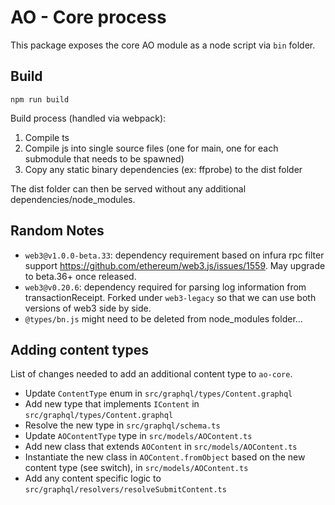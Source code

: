# AO - Core process

This package exposes the core AO module as a node script via `bin` folder.

## Build

`npm run build`

Build process (handled via webpack):

1. Compile ts
2. Compile js into single source files (one for main, one for each submodule that needs to be spawned)
3. Copy any static binary dependencies (ex: ffprobe) to the dist folder

The dist folder can then be served without any additional dependencies/node_modules.

## Random Notes

-   `web3@v1.0.0-beta.33`: dependency requirement based on infura rpc filter support https://github.com/ethereum/web3.js/issues/1559. May upgrade to beta.36+ once released.
-   `web3@v0.20.6`: dependency required for parsing log information from transactionReceipt. Forked under `web3-legacy` so that we can use both versions of web3 side by side.
-   `@types/bn.js` might need to be deleted from node_modules folder...

## Adding content types

List of changes needed to add an additional content type to `ao-core`.

-   Update `ContentType` enum in `src/graphql/types/Content.graphql`
-   Add new type that implements `IContent` in `src/graphql/types/Content.graphql`
-   Resolve the new type in `src/graphql/schema.ts`
-   Update `AOContentType` type in `src/models/AOContent.ts`
-   Add new class that extends `AOContent` in `src/models/AOContent.ts`
-   Instantiate the new class in `AOContent.fromObject` based on the new content type (see switch), in `src/models/AOContent.ts`
-   Add any content specific logic to `src/graphql/resolvers/resolveSubmitContent.ts`

